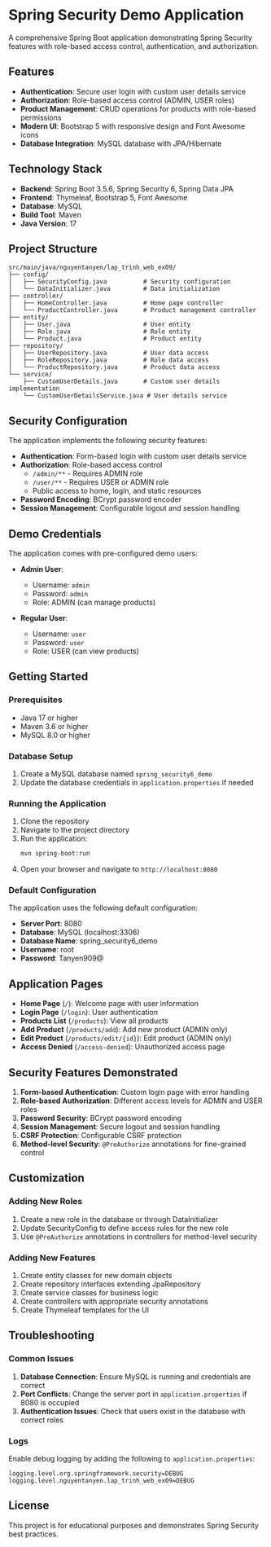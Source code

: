 # Spring Security Demo Application

A comprehensive Spring Boot application demonstrating Spring Security features with role-based access control, authentication, and authorization.

## Features

- **Authentication**: Secure user login with custom user details service
- **Authorization**: Role-based access control (ADMIN, USER roles)
- **Product Management**: CRUD operations for products with role-based permissions
- **Modern UI**: Bootstrap 5 with responsive design and Font Awesome icons
- **Database Integration**: MySQL database with JPA/Hibernate

## Technology Stack

- **Backend**: Spring Boot 3.5.6, Spring Security 6, Spring Data JPA
- **Frontend**: Thymeleaf, Bootstrap 5, Font Awesome
- **Database**: MySQL
- **Build Tool**: Maven
- **Java Version**: 17

## Project Structure

```
src/main/java/nguyentanyen/lap_trinh_web_ex09/
├── config/
│   ├── SecurityConfig.java          # Security configuration
│   └── DataInitializer.java         # Data initialization
├── controller/
│   ├── HomeController.java          # Home page controller
│   └── ProductController.java       # Product management controller
├── entity/
│   ├── User.java                    # User entity
│   ├── Role.java                    # Role entity
│   └── Product.java                 # Product entity
├── repository/
│   ├── UserRepository.java          # User data access
│   ├── RoleRepository.java          # Role data access
│   └── ProductRepository.java       # Product data access
└── service/
    ├── CustomUserDetails.java       # Custom user details implementation
    └── CustomUserDetailsService.java # User details service
```

## Security Configuration

The application implements the following security features:

- **Authentication**: Form-based login with custom user details service
- **Authorization**: Role-based access control
  - `/admin/**` - Requires ADMIN role
  - `/user/**` - Requires USER or ADMIN role
  - Public access to home, login, and static resources
- **Password Encoding**: BCrypt password encoder
- **Session Management**: Configurable logout and session handling

## Demo Credentials

The application comes with pre-configured demo users:

- **Admin User**: 
  - Username: `admin`
  - Password: `admin`
  - Role: ADMIN (can manage products)

- **Regular User**:
  - Username: `user`
  - Password: `user`
  - Role: USER (can view products)

## Getting Started

### Prerequisites

- Java 17 or higher
- Maven 3.6 or higher
- MySQL 8.0 or higher

### Database Setup

1. Create a MySQL database named `spring_security6_demo`
2. Update the database credentials in `application.properties` if needed

### Running the Application

1. Clone the repository
2. Navigate to the project directory
3. Run the application:
   ```bash
   mvn spring-boot:run
   ```
4. Open your browser and navigate to `http://localhost:8080`

### Default Configuration

The application uses the following default configuration:

- **Server Port**: 8080
- **Database**: MySQL (localhost:3306)
- **Database Name**: spring_security6_demo
- **Username**: root
- **Password**: Tanyen909@

## Application Pages

- **Home Page** (`/`): Welcome page with user information
- **Login Page** (`/login`): User authentication
- **Products List** (`/products`): View all products
- **Add Product** (`/products/add`): Add new product (ADMIN only)
- **Edit Product** (`/products/edit/{id}`): Edit product (ADMIN only)
- **Access Denied** (`/access-denied`): Unauthorized access page

## Security Features Demonstrated

1. **Form-based Authentication**: Custom login page with error handling
2. **Role-based Authorization**: Different access levels for ADMIN and USER roles
3. **Password Security**: BCrypt password encoding
4. **Session Management**: Secure logout and session handling
5. **CSRF Protection**: Configurable CSRF protection
6. **Method-level Security**: `@PreAuthorize` annotations for fine-grained control

## Customization

### Adding New Roles

1. Create a new role in the database or through DataInitializer
2. Update SecurityConfig to define access rules for the new role
3. Use `@PreAuthorize` annotations in controllers for method-level security

### Adding New Features

1. Create entity classes for new domain objects
2. Create repository interfaces extending JpaRepository
3. Create service classes for business logic
4. Create controllers with appropriate security annotations
5. Create Thymeleaf templates for the UI

## Troubleshooting

### Common Issues

1. **Database Connection**: Ensure MySQL is running and credentials are correct
2. **Port Conflicts**: Change the server port in `application.properties` if 8080 is occupied
3. **Authentication Issues**: Check that users exist in the database with correct roles

### Logs

Enable debug logging by adding the following to `application.properties`:

```properties
logging.level.org.springframework.security=DEBUG
logging.level.nguyentanyen.lap_trinh_web_ex09=DEBUG
```

## License

This project is for educational purposes and demonstrates Spring Security best practices.

